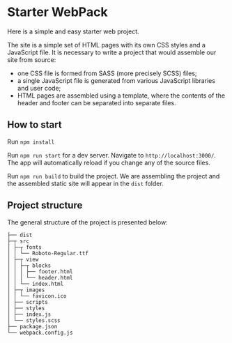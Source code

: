 # Starter WebPack

Here is a simple and easy starter web project.

The site is a simple set of HTML pages with its own CSS styles and a JavaScript file. It is necessary to write a project that would assemble our site from source:

- one CSS file is formed from SASS (more precisely SCSS) files;
- a single JavaScript file is generated from various JavaScript libraries and user code;
- HTML pages are assembled using a template, where the contents of the header and footer can be separated into separate files.

## How to start

Run `npm install`

Run `npm run start` for a dev server. Navigate to `http://localhost:3000/`. The app will automatically reload if you change any of the source files.

Run `npm run build` to build the project. We are assembling the project and the assembled static site will appear in the `dist` folder.

## Project structure

The general structure of the project is presented below:

```
├── dist
├─┬ src
│ ├─┬ fonts
│ │ └── Roboto-Regular.ttf
│ ├─┬ view
│ │ ├─┬ blocks
│ │ │ ├── footer.html
│ │ │ └── header.html
│ │ └── index.html
│ ├─┬ images
│ │ └── favicon.ico
│ ├── scripts
│ ├── styles
│ ├── index.js
│ └── styles.scss
├── package.json
└── webpack.config.js
```

